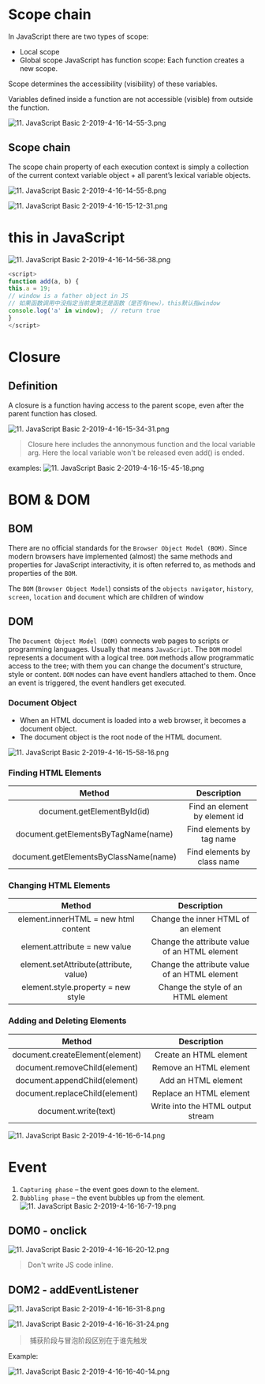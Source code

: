 # Scope chain

In JavaScript there are two types of scope:
  + Local scope
  + Global scope
JavaScript has function scope: Each function creates a new scope.

Scope determines the accessibility (visibility) of these variables.

Variables defined inside a function are not accessible (visible) from outside the function.

![11. JavaScript Basic 2-2019-4-16-14-55-3.png](https://raw.githubusercontent.com/Luorinz/images/master/11.%20JavaScript%20Basic%202-2019-4-16-14-55-3.png)

## Scope chain

The scope chain property of each execution context is simply a collection of the current context variable object + all parent’s lexical variable objects.

![11. JavaScript Basic 2-2019-4-16-14-55-8.png](https://raw.githubusercontent.com/Luorinz/images/master/11.%20JavaScript%20Basic%202-2019-4-16-14-55-8.png)


![11. JavaScript Basic 2-2019-4-16-15-12-31.png](https://raw.githubusercontent.com/Luorinz/images/master/11.%20JavaScript%20Basic%202-2019-4-16-15-12-31.png)



# this in JavaScript

![11. JavaScript Basic 2-2019-4-16-14-56-38.png](https://raw.githubusercontent.com/Luorinz/images/master/11.%20JavaScript%20Basic%202-2019-4-16-14-56-38.png)

```JavaScript
<script>
function add(a, b) {
this.a = 19;
// window is a father object in JS
// 如果函数调用中没指定当前是类还是函数（是否有new），this默认指window
console.log('a' in window);  // return true
}
</script>
```

# Closure
## Definition
A closure is a function having access to the parent scope, even after the parent function has closed.

![11. JavaScript Basic 2-2019-4-16-15-34-31.png](https://raw.githubusercontent.com/Luorinz/images/master/11.%20JavaScript%20Basic%202-2019-4-16-15-34-31.png)

> Closure here includes the annonymous function and the local variable arg. Here the local variable won't be released even add() is ended.

examples:
![11. JavaScript Basic 2-2019-4-16-15-45-18.png](https://raw.githubusercontent.com/Luorinz/images/master/11.%20JavaScript%20Basic%202-2019-4-16-15-45-18.png)


# BOM & DOM

## BOM

There are no official standards for the `Browser Object Model (BOM)`.
Since modern browsers have implemented (almost) the same methods and properties for JavaScript interactivity, it is often referred to, as methods and properties of the `BOM`.

The `BOM` (`Browser Object Model`) consists of the `objects navigator`, `history`,` screen`, `location` and `document` which are children of window

## DOM

The `Document Object Model (DOM)` connects web pages to scripts or programming languages. Usually that means `JavaScript`. The `DOM` model represents a document with a logical tree. `DOM` methods allow programmatic access to the tree; with them you can change the document's structure, style or content. `DOM` nodes can have event handlers attached to them. Once an event is triggered, the event handlers get executed.

### Document Object
-	When an HTML document is loaded into a web browser, it becomes a document object.
-	The document object is the root node of the HTML document.

![11. JavaScript Basic 2-2019-4-16-15-58-16.png](https://raw.githubusercontent.com/Luorinz/images/master/11.%20JavaScript%20Basic%202-2019-4-16-15-58-16.png)

### Finding HTML Elements


|Method	|Description|
|:---:|:---:|
|document.getElementById(id)	|Find an element by element id|
|document.getElementsByTagName(name)|	Find elements by tag name|
|document.getElementsByClassName(name) |	Find elements by class name|

### Changing HTML Elements

|Method	|Description|
|:---:|:---:|
|element.innerHTML =  new html content	|Change the inner HTML of an element|
|element.attribute = new value|	Change the attribute value of an HTML element|
|element.setAttribute(attribute, value) |	Change the attribute value of an HTML element|
|element.style.property = new style |	Change the style of an HTML element|

### Adding and Deleting Elements

|Method	|Description|
|:---:|:---:|
|document.createElement(element)	|Create an HTML element|
|document.removeChild(element)|	Remove an HTML element|
|document.appendChild(element)	|Add an HTML element|
|document.replaceChild(element) |	Replace an HTML element|
|document.write(text) |	Write into the HTML output stream|

![11. JavaScript Basic 2-2019-4-16-16-6-14.png](https://raw.githubusercontent.com/Luorinz/images/master/11.%20JavaScript%20Basic%202-2019-4-16-16-6-14.png)


# Event
1. `Capturing phase` – the event goes down to the element.
2. `Bubbling phase` – the event bubbles up from the element.
![11. JavaScript Basic 2-2019-4-16-16-7-19.png](https://raw.githubusercontent.com/Luorinz/images/master/11.%20JavaScript%20Basic%202-2019-4-16-16-7-19.png)

## DOM0 - onclick 

![11. JavaScript Basic 2-2019-4-16-16-20-12.png](https://raw.githubusercontent.com/Luorinz/images/master/11.%20JavaScript%20Basic%202-2019-4-16-16-20-12.png)

> Don't write JS code inline.

## DOM2 - addEventListener

![11. JavaScript Basic 2-2019-4-16-16-31-8.png](https://raw.githubusercontent.com/Luorinz/images/master/11.%20JavaScript%20Basic%202-2019-4-16-16-31-8.png)

![11. JavaScript Basic 2-2019-4-16-16-31-24.png](https://raw.githubusercontent.com/Luorinz/images/master/11.%20JavaScript%20Basic%202-2019-4-16-16-31-24.png)

>  捕获阶段与冒泡阶段区别在于谁先触发

Example:

![11. JavaScript Basic 2-2019-4-16-16-40-14.png](https://raw.githubusercontent.com/Luorinz/images/master/11.%20JavaScript%20Basic%202-2019-4-16-16-40-14.png)